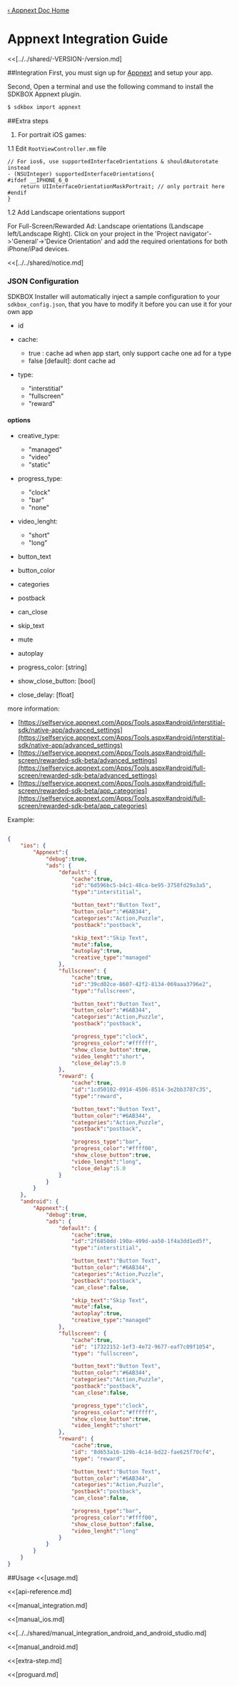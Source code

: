 [&#8249; Appnext Doc Home](./)

<h1>Appnext Integration Guide</h1>
<<[../../shared/-VERSION-/version.md]

##Integration
First, you must sign up for [Appnext](https://www.appnext.com/) and setup your app.

Second, Open a terminal and use the following command to install the SDKBOX Appnext plugin.
```bash
$ sdkbox import appnext
```

##Extra steps
1. For portrait iOS games:

1.1 Edit `RootViewController.mm` file

```
// For ios6, use supportedInterfaceOrientations & shouldAutorotate instead
- (NSUInteger) supportedInterfaceOrientations{
#ifdef __IPHONE_6_0
    return UIInterfaceOrientationMaskPortrait; // only portrait here
#endif
}
```

1.2 Add Landscape orientations support

For Full-Screen/Rewarded Ad: Landscape orientations (Landscape left/Landscape Right).
Click on your project in the 'Project navigator'->'General'->'Device Orientation' and add the
required orientations for both iPhone/iPad devices.

<<[../../shared/notice.md]

<!--## Configuration
<<[../../shared/sdkbox_cloud.md]
<<[../../shared/remote_application_config.md]-->

### JSON Configuration
SDKBOX Installer will automatically inject a sample configuration to your `sdkbox_config.json`, that you have to modify it before you can use it for your own app

- id

- cache:

    - true  : cache ad when app start, only support cache one ad for a type
    - false [default]: dont cache ad

- type:

    - "interstitial"
    - "fullscreen"
    - "reward"

#### options

- creative_type:

    - "managed"
    - "video"
    - "static"

- progress_type:

    - "clock"
    - "bar"
    - "none"

- video_lenght:

    - "short"
    - "long"

- button_text
- button_color
- categories
- postback
- can_close

- skip_text
- mute
- autoplay

- progress_color: [string]
- show_close_button: [bool]
- close_delay: [float]

more information:

- [https://selfservice.appnext.com/Apps/Tools.aspx#android/interstitial-sdk/native-app/advanced_settings](https://selfservice.appnext.com/Apps/Tools.aspx#android/interstitial-sdk/native-app/advanced_settings)
- [https://selfservice.appnext.com/Apps/Tools.aspx#android/full-screen/rewarded-sdk-beta/advanced_settings](https://selfservice.appnext.com/Apps/Tools.aspx#android/full-screen/rewarded-sdk-beta/advanced_settings)
- [https://selfservice.appnext.com/Apps/Tools.aspx#android/full-screen/rewarded-sdk-beta/app_categories](https://selfservice.appnext.com/Apps/Tools.aspx#android/full-screen/rewarded-sdk-beta/app_categories)

Example:
```json

{
    "ios": {
        "Appnext":{
            "debug":true,
            "ads": {
                "default": {
                    "cache":true,
                    "id":"6d596bc5-b4c1-48ca-be95-3758fd29a3a5",
                    "type":"interstitial",

                    "button_text":"Button Text",
                    "button_color":"#6AB344",
                    "categories":"Action,Puzzle",
                    "postback":"postback",

                    "skip_text":"Skip Text",
                    "mute":false,
                    "autoplay":true,
                    "creative_type":"managed"
                },
                "fullscreen": {
                    "cache":true,
                    "id":"39cd02ce-8607-42f2-8134-069aaa3796e2",
                    "type":"fullscreen",

                    "button_text":"Button Text",
                    "button_color":"#6AB344",
                    "categories":"Action,Puzzle",
                    "postback":"postback",

                    "progress_type":"clock",
                    "progress_color":"#ffffff",
                    "show_close_button":true,
                    "video_lenght":"short",
                    "close_delay":5.0
                },
                "reward": {
                    "cache":true,
                    "id":"1cd50102-0914-4506-8514-3e2bb3787c35",
                    "type":"reward",

                    "button_text":"Button Text",
                    "button_color":"#6AB344",
                    "categories":"Action,Puzzle",
                    "postback":"postback",

                    "progress_type":"bar",
                    "progress_color":"#ffff00",
                    "show_close_button":true,
                    "video_lenght":"long",
                    "close_delay":5.0
                }
            }
        }
    },
    "android": {
        "Appnext":{
            "debug":true,
            "ads": {
                "default": {
                    "cache":true,
                    "id":"2f6850dd-190a-499d-aa50-1f4a3dd1ed5f",
                    "type":"interstitial",

                    "button_text":"Button Text",
                    "button_color":"#6AB344",
                    "categories":"Action,Puzzle",
                    "postback":"postback",
                    "can_close":false,

                    "skip_text":"Skip Text",
                    "mute":false,
                    "autoplay":true,
                    "creative_type":"managed"
                },
                "fullscreen": {
                    "cache":true,
                    "id": "17322152-1ef3-4e72-9677-eaf7c09f1054",
                    "type": "fullscreen",

                    "button_text":"Button Text",
                    "button_color":"#6AB344",
                    "categories":"Action,Puzzle",
                    "postback":"postback",
                    "can_close":false,

                    "progress_type":"clock",
                    "progress_color":"#ffffff",
                    "show_close_button":true,
                    "video_lenght":"short"
                },
                "reward": {
                    "cache":true,
                    "id": "8d653a16-129b-4c14-bd22-fae625f70cf4",
                    "type": "reward",

                    "button_text":"Button Text",
                    "button_color":"#6AB344",
                    "categories":"Action,Puzzle",
                    "postback":"postback",
                    "can_close":false,

                    "progress_type":"bar",
                    "progress_color":"#ffff00",
                    "show_close_button":false,
                    "video_lenght":"long"
                }
            }
        }
    }
}

```

##Usage
<<[usage.md]

<<[api-reference.md]

<<[manual_integration.md]

<<[manual_ios.md]

<<[../../shared/manual_integration_android_and_android_studio.md]

<<[manual_android.md]

<<[extra-step.md]

<<[proguard.md]
